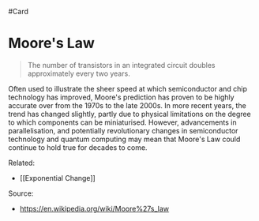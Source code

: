 #Card 
# Moore's Law

> The number of transistors in an integrated circuit doubles approximately every two years.

Often used to illustrate the sheer speed at which semiconductor and chip technology has improved, Moore's prediction has proven to be highly accurate over from the 1970s to the late 2000s. In more recent years, the trend has changed slightly, partly due to physical limitations on the degree to which components can be miniaturised. However, advancements in parallelisation, and potentially revolutionary changes in semiconductor technology and quantum computing may mean that Moore's Law could continue to hold true for decades to come.

Related:
- [[Exponential Change]]


Source:
- https://en.wikipedia.org/wiki/Moore%27s_law